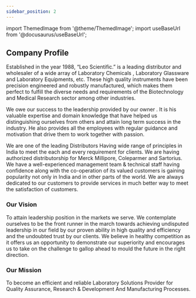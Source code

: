 ```yaml
---
sidebar_position: 2
---
```


<!-- import ImageSwitcher from '../src/components/ModeImageSwitcher/ModeImageSwitcher.js';
import '../src/components/ModeImageSwitcher/ModeImageSwitcher.css';
import './ModeSwitchLogoCenterAlign.css'
import logolight from '../static/img/LeoScientific-logo-light.png'
import logodark from '../static/img/LeoScientific-logo-dark.png' -->


import ThemedImage from '@theme/ThemedImage';
import useBaseUrl from '@docusaurus/useBaseUrl';



<!-- ![](../../static/img/Leoscientific-logo-dark.png)

![](../../static/img/Leoscientific-logo-light.svg) -->

<!-- ---
sidebar_position: 100
--- -->


<!-- <ImageSwitcher 
lightImageSrc="//satyr.io/300/black?text=LightMode"
darkImageSrc="//satyr.io/300/white?text=DarkMode"/> -->


<!-- <div className="div-center-alignments">
<ImageSwitcher 
lightImageSrc={logolight}
darkImageSrc={logodark}
//lightImageSrc="../../static/img/LeoScientific-logo-light.svg" // baseUrl: '/'?
//darkImageSrc="../../static/img/Leoscientific-logo-dark.png"   // baseUrl: '/'?
//lightImageSrc="../../../static/img/LeoScientific-logo-light.svg" // baseUrl: '/saji-leoscientific-website/'
//darkImageSrc="../../../static/img/Leoscientific-logo-dark.png" // baseUrl: '/saji-leoscientific-website/'
/>
</div> -->

<div className="div-center-alignments">
    <ThemedImage
  alt="Docusaurus themed image"
  sources={{
    light: useBaseUrl('/img/Leoscientific-logo-light.png'),
    dark: useBaseUrl('/img/Leoscientific-logo-dark.png'),
  }}
/>
</div>

<!-- # About Us -->

## Company Profile

Established in the year 1988, “Leo Scientific.” is a leading distributor and wholesaler of a wide array of Laboratory Chemicals , Laboratory Glassware and Laboratory Equipments, etc. These high quality instruments have been precision engineered and robustly manufactured, which makes them perfect to fulfill the diverse needs and requirements of the Biotechnology and Medical Research sector among other industries.

We owe our success to the leadership provided by our owner . It is his valuable expertise and domain knowledge that have helped us distinguishing ourselves from others and attain long term success in the industry. He also provides all the employees with regular guidance and motivation that drive them to work together with passion.

We are one of the leading Distributors Having wide range of principles in India to meet the each and every requirement for clients. We are having authorized distributorship for Merck Millipore, Coleparmer and Sartorius. We have a well-experienced management team & technical staff having confidence along with the co-operation of its valued customers is gaining popularity not only in India and in other parts of the world. We are always dedicated to our customers to provide services in much better way to meet the satisfaction of customers.


### Our Vision

To attain leadership position in the markets we serve.
We contemplate ourselves to be the front runner in the march towards achieving undisputed leadership in our field by our proven ability in high quality and efficiency and the undoubted trust by our clients. We believe in healthy competition as it offers us an opportunity to demonstrate our superiority and encourages us to take on the challenge to gallop ahead to mould the future in the right direction. 


### Our Mission

To become an efficient and reliable Laboratory Solutions Provider for Quality Assurance, Research & Development And Manufacturing Processes.
